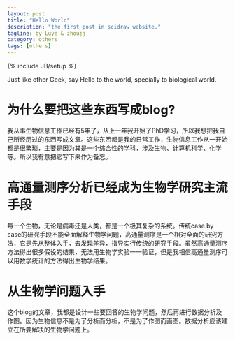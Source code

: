 ```yaml
---
layout: post
title: "Hello World"
description: "the first post in scidraw website."
tagline: by Luye & zhoujj
category: others
tags: [others]
---
```

{% include JB/setup %}

Just like other Geek, say Hello to the world, specially to biological world.

# 为什么要把这些东西写成blog?

我从事生物信息工作已经有5年了，从上一年我开始了PhD学习，所以我想把我自己所经历过的东西写成文章。这些东西都是我的日常工作，生物信息工作从一开始都是很繁琐，主要是因为其是一个综合性的学科，涉及生物、计算机科学、化学等。所以我有意把它写下来作为备忘。

# 高通量测序分析已经成为生物学研究主流手段

每一个生物，无论是病毒还是人类，都是一个极其复杂的系统。传统case by case的研究手段不能全面解释生物学问题，高通量测序是一个相对全面的研究方法，它是先从整体入手，去发现差异，指导实行传统的研究手段。虽然高通量测序方法得出很多假设的结果，无法用生物学实验一一验证，但是我相信高通量测序可以用数学统计的方法得出生物学结果。

# 从生物学问题入手

这个blog的文章，我都是设计一些要回答的生物学问题，然后再进行数据分析及作图。因为生物信息不是为了分析而分析，不是为了作图而画图。数据分析应该建立在所要解决的生物学问题上。


